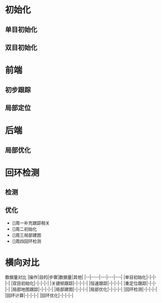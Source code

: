 # 初始化
## 单目初始化
## 双目初始化
# 前端
## 初步跟踪
## 局部定位
# 后端
## 局部优化
# 回环检测
## 检测
## 优化

- []周一补充跟踪相关
- []周二初始化
- []周三局部建图
- []周四回环检测
# 横向对比
数据量对比
|操作|目的|步骤|数据量|其他|
|--|----|---|---|---|
|单目初始化|-|-|-|-|
|双目初始化|-|-|-|-|
|关键帧跟踪|-|-|-|-|
|恒速跟踪|-|-|-|-|
|重定位跟踪|-|-|-|-|
|局部地图跟踪|-|-|-|-|
|局部建图|-|-|-|-|
|局部优化|-|-|-|-|
|回环检测|-|-|-|-|
|回环计算|-|-|-|-|
|回环优化|-|-|-|-|



